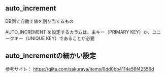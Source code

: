 ## auto_increment

DB側で自動で値を割り当てるもの

AUTO_INCREMENT を設定するカラムは、主キー（PRIMARY KEY）か、ユニークキー（UNIQUE KEY）であることが必要


## auto_incrementの細かい設定

参考サイト：
https://qiita.com/sakuraya/items/0dd0bb4114e56f42556d
